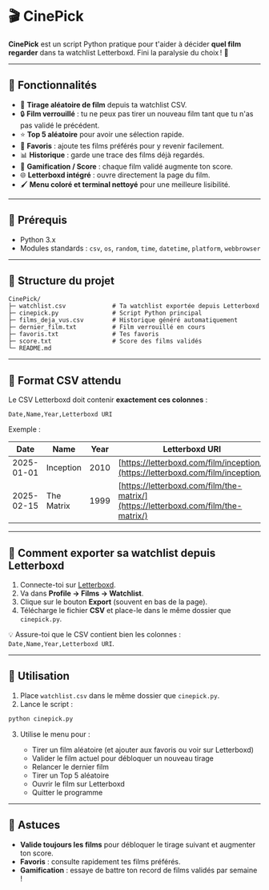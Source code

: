 # 🎬 CinePick

**CinePick** est un script Python pratique pour t'aider à décider **quel film regarder** dans ta watchlist Letterboxd.
Fini la paralysie du choix ! 🍿

---

## 🌟 Fonctionnalités

* 🎲 **Tirage aléatoire de film** depuis ta watchlist CSV.
* 🔒 **Film verrouillé** : tu ne peux pas tirer un nouveau film tant que tu n'as pas validé le précédent.
* ⭐ **Top 5 aléatoire** pour avoir une sélection rapide.
* 💖 **Favoris** : ajoute tes films préférés pour y revenir facilement.
* 📊 **Historique** : garde une trace des films déjà regardés.
* 🎯 **Gamification / Score** : chaque film validé augmente ton score.
* 🌐 **Letterboxd intégré** : ouvre directement la page du film.
* 🖌️ **Menu coloré et terminal nettoyé** pour une meilleure lisibilité.

---

## 📝 Prérequis

* Python 3.x
* Modules standards : `csv`, `os`, `random`, `time`, `datetime`, `platform`, `webbrowser`

---

## 📂 Structure du projet

```
CinePick/
├─ watchlist.csv             # Ta watchlist exportée depuis Letterboxd
├─ cinepick.py               # Script Python principal
├─ films_deja_vus.csv        # Historique généré automatiquement
├─ dernier_film.txt          # Film verrouillé en cours
├─ favoris.txt               # Tes favoris
├─ score.txt                 # Score des films validés
└─ README.md
```

---

## 📝 Format CSV attendu

Le CSV Letterboxd doit contenir **exactement ces colonnes** :

```
Date,Name,Year,Letterboxd URI
```

Exemple :

| Date       | Name       | Year | Letterboxd URI                                                                     |
| ---------- | ---------- | ---- | ---------------------------------------------------------------------------------- |
| 2025-01-01 | Inception  | 2010 | [https://letterboxd.com/film/inception/](https://letterboxd.com/film/inception/)   |
| 2025-02-15 | The Matrix | 1999 | [https://letterboxd.com/film/the-matrix/](https://letterboxd.com/film/the-matrix/) |

---

## 🚀 Comment exporter sa watchlist depuis Letterboxd

1. Connecte-toi sur [Letterboxd](https://letterboxd.com).
2. Va dans **Profile → Films → Watchlist**.
3. Clique sur le bouton **Export** (souvent en bas de la page).
4. Télécharge le fichier **CSV** et place-le dans le même dossier que `cinepick.py`.

💡 Assure-toi que le CSV contient bien les colonnes : `Date,Name,Year,Letterboxd URI`.

---

## 🚀 Utilisation

1. Place `watchlist.csv` dans le même dossier que `cinepick.py`.
2. Lance le script :

```bash
python cinepick.py
```

3. Utilise le menu pour :

   * Tirer un film aléatoire (et ajouter aux favoris ou voir sur Letterboxd)
   * Valider le film actuel pour débloquer un nouveau tirage
   * Relancer le dernier film
   * Tirer un Top 5 aléatoire
   * Ouvrir le film sur Letterboxd
   * Quitter le programme

---

## 🎯 Astuces

* **Valide toujours les films** pour débloquer le tirage suivant et augmenter ton score.
* **Favoris** : consulte rapidement tes films préférés.
* **Gamification** : essaye de battre ton record de films validés par semaine !
